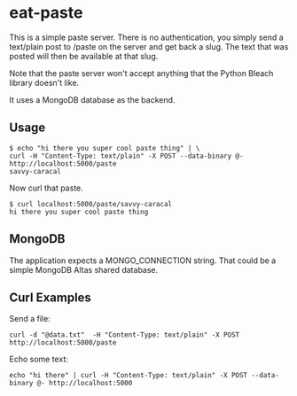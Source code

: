 # eat-paste

This is a simple paste server. There is no authentication, you simply send a text/plain post to /paste on the server and get back a slug. The text that was posted will then be available at that slug.

Note that the paste server won't accept anything that the Python Bleach library doesn't like.

It uses a MongoDB database as the backend.

## Usage

```
$ echo "hi there you super cool paste thing" | \
curl -H "Content-Type: text/plain" -X POST --data-binary @- http://localhost:5000/paste
savvy-caracal
```

Now curl that paste.

```
$ curl localhost:5000/paste/savvy-caracal
hi there you super cool paste thing
```

## MongoDB

The application expects a MONGO_CONNECTION string. That could be a simple MongoDB Altas shared database.

## Curl Examples

Send a file:

```
curl -d "@data.txt"  -H "Content-Type: text/plain" -X POST http://localhost:5000/paste
```

Echo some text:

```
echo "hi there" | curl -H "Content-Type: text/plain" -X POST --data-binary @- http://localhost:5000
```
